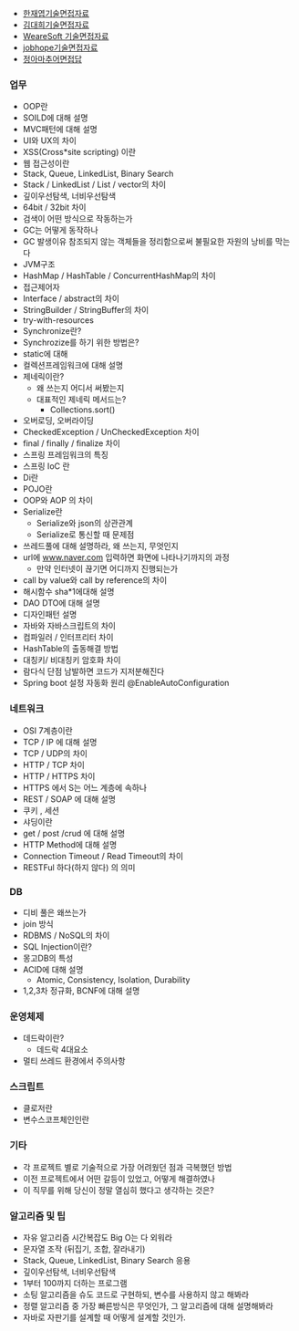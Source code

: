 * [한재엽기술면접자료](https://github.com/JaeYeopHan/Interview_Question_for_Beginner#%EB%A9%B4%EC%A0%91%EC%97%90%EC%84%9C-%EB%B0%9B%EC%95%98%EB%8D%98-%EC%A7%88%EB%AC%B8%EB%93%A4)
* [김대희기술면접자료](https://github.com/DaeHeeKim93/DaeHeeKim-Review)
* [WeareSoft 기술면접자료](https://github.com/WeareSoft/tech-interview)
* [jobhope기술면접자료](https://github.com/jobhope/TechnicalNote)
* [정아마추어면접답](https://jeong-pro.tistory.com/category/%EC%8B%A0%EC%9E%85%20%EA%B0%9C%EB%B0%9C%EC%9E%90%20%EB%A9%B4%EC%A0%91%20%EA%B8%B0%EC%B4%88)
 


### 업무
* OOP란
* SOILD에 대해 설명
* MVC패턴에 대해 설명
* UI와 UX의 차이
* XSS(Cross*site scripting) 이란
* 웹 접근성이란
* Stack, Queue, LinkedList, Binary Search 
* Stack / LinkedList / List / vector의 차이
* 깊이우선탐색, 너비우선탐색
* 64bit / 32bit 차이
* 검색이 어떤 방식으로 작동하는가
* GC는 어떻게 동작하나
* GC 발생이유
  참조되지 않는 객체들을 정리함으로써 불필요한 자원의 낭비를 막는다
* JVM구조
* HashMap / HashTable / ConcurrentHashMap의 차이
* 접근제어자
* Interface / abstract의 차이
* StringBuilder / StringBuffer의 차이
* try-with-resources
* Synchronize란?
* Synchrozize를 하기 위한 방법은?
* static에 대해
* 컬렉션프레임워크에 대해 설명
* 제네릭이란?
  * 왜 쓰는지 어디서 써봤는지 
  * 대표적인 제네릭 메서드는? 
    - Collections.sort()
* 오버로딩, 오버라이딩
* CheckedException / UnCheckedException 차이
* final / finally / finalize 차이
* 스프링 프레임워크의 특징
* 스프링 IoC 란
* Di란
* POJO란
* OOP와 AOP 의 차이
* Serialize란
  * Serialize와 json의 상관관계
  * Serialize로 통신할 때 문제점
* 쓰레드풀에 대해 설명하라, 왜 쓰는지, 무엇인지
* url에 www.naver.com 입력하면 화면에 나타나기까지의 과정
  * 만약 인터넷이 끊기면 어디까지 진행되는가
* call by value와 call by reference의 차이
* 해시함수 sha*1에대해 설명
* DAO DTO에 대해 설명
* 디자인패턴 설명
* 자바와 자바스크립트의 차이
* 컴파일러 / 인터프리터 차이
* HashTable의 출동해결 방법
* 대칭키/ 비대칭키 암호화 차이
* 람다식 단점
  남발하면 코드가 지저분해진다
* Spring boot 설정 자동화 원리
  @EnableAutoConfiguration



### 네트워크
* OSI 7계층이란
* TCP / IP 에 대해 설명
* TCP / UDP의 차이
* HTTP / TCP 차이
* HTTP / HTTPS 차이 
* HTTPS 에서 S는 어느 계층에 속하나
* REST / SOAP 에 대해 설명
* 쿠키 , 세션
* 샤딩이란
* get / post /crud 에 대해 설명
* HTTP Method에 대해 설명
* Connection Timeout / Read Timeout의 차이
* RESTFul 하다(하지 않다) 의 의미



### DB

* 디비 풀은 왜쓰는가
* join 방식
* RDBMS / NoSQL의 차이
* SQL Injection이란?
* 몽고DB의 특성
* ACID에 대해 설명
  * Atomic, Consistency, Isolation, Durability 
* 1,2,3차 정규화, BCNF에 대해 설명



### 운영체제

* 데드락이란?
  * 데드락 4대요소
* 멀티 쓰레드 환경에서 주의사항



### 스크립트

* 클로저란
* 변수스코프체인인란



### 기타

* 각 프로젝트 별로 기술적으로 가장 어려웠던 점과 극복했던 방법
* 이전 프로젝트에서 어떤 갈등이 있었고, 어떻게 해결하였나
* 이 직무를 위해 당신이 정말 열심히 했다고 생각하는 것은?

  
### 알고리즘 및 팁

* 자유 알고리즘 시간복잡도 Big O는 다 외워라
* 문자열 조작 (뒤집기, 조합, 잘라내기)
* Stack, Queue, LinkedList, Binary Search 응용
* 깊이우선탐색, 너비우선탐색
* 1부터 100까지 더하는 프로그램
* 소팅 알고리즘을 슈도 코드로 구현하되, 변수를 사용하지 않고 해봐라
* 정렬 알고리즘 중 가장 빠른방식은 무엇인가, 그 알고리즘에 대해 설명해봐라
* 자바로 자판기를 설계할 때 어떻게 설계할 것인가.
  




